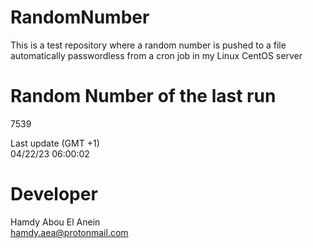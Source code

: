 # RandomNumber    
This is a test repository where a random number is pushed to a file automatically passwordless from a cron job in my Linux CentOS server    
# Random Number of the last run   
7539
      
Last update (GMT +1)    
04/22/23 06:00:02
# Developer    
Hamdy Abou El Anein   
hamdy.aea@protonmail.com

